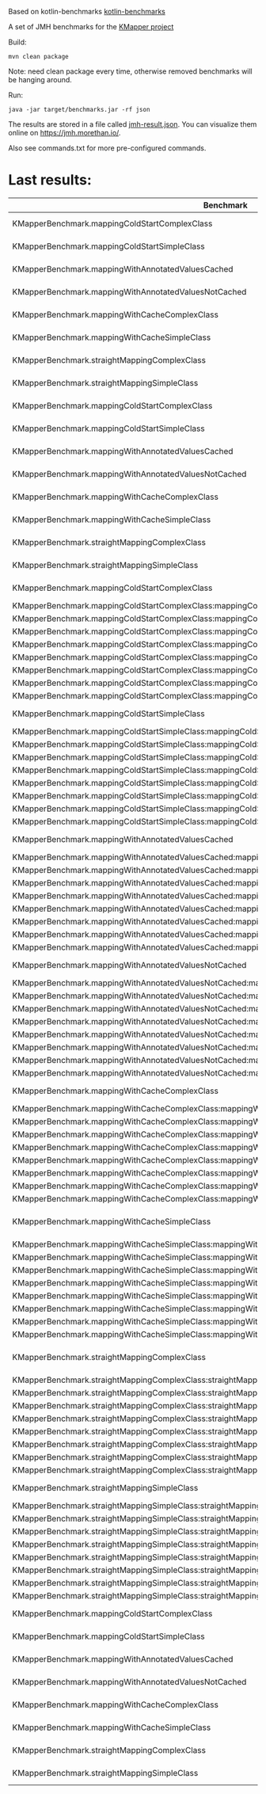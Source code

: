 Based on kotlin-benchmarks [kotlin-benchmarks](https://github.com/JetBrains/kotlin-benchmarks)

A set of JMH benchmarks for the [KMapper project](https://github.com/LucasKonrath/KMapper)

Build:
```
mvn clean package
```

Note: need clean package every time, otherwise removed benchmarks will be hanging around.

Run:
```
java -jar target/benchmarks.jar -rf json
```

The results are stored in a file called [jmh-result.json](https://github.com/LucasKonrath/KMapper-Perfomance-Tests/blob/main/jmh-result.json). You can visualize them online on https://jmh.morethan.io/.

Also see commands.txt for more pre-configured commands.


# Last results:

| Benchmark                                                                                        | Mode   | Cnt     | Score    | Error            | Units  |
|--------------------------------------------------------------------------------------------------|--------|---------|----------|------------------|--------|
| KMapperBenchmark.mappingColdStartComplexClass                                                    | thrpt  | 200     | 0.048    | ±  0.004         | ops/ms |
| KMapperBenchmark.mappingColdStartSimpleClass                                                     | thrpt  | 200     | 2.124    | ±  0.143         | ops/ms |
| KMapperBenchmark.mappingWithAnnotatedValuesCached                                                | thrpt  | 200     | 142.943  | ±  5.677         | ops/ms |
| KMapperBenchmark.mappingWithAnnotatedValuesNotCached                                             | thrpt  | 200     | 2.087    | ±  0.061         | ops/ms |
| KMapperBenchmark.mappingWithCacheComplexClass                                                    | thrpt  | 200     | 3.117    | ±  0.034         | ops/ms |
| KMapperBenchmark.mappingWithCacheSimpleClass                                                     | thrpt  | 200     | 52.588   | ±  1.785         | ops/ms |
| KMapperBenchmark.straightMappingComplexClass                                                     | thrpt  | 200     | 3.125    | ±  0.054         | ops/ms |
| KMapperBenchmark.straightMappingSimpleClass                                                      | thrpt  | 200     | 54.691   | ±  0.562         | ops/ms |
| KMapperBenchmark.mappingColdStartComplexClass                                                    | avgt   | 200     | 20.176   | ±  1.472         | ms/op  |
| KMapperBenchmark.mappingColdStartSimpleClass                                                     | avgt   | 200     | 1.305    | ±  0.370         | ms/op  |
| KMapperBenchmark.mappingWithAnnotatedValuesCached                                                | avgt   | 200     | 0.006    | ±  0.001         | ms/op  |
| KMapperBenchmark.mappingWithAnnotatedValuesNotCached                                             | avgt   | 200     | 1.259    | ±  0.383         | ms/op  |
| KMapperBenchmark.mappingWithCacheComplexClass                                                    | avgt   | 200     | 0.466    | ±  0.118         | ms/op  |
| KMapperBenchmark.mappingWithCacheSimpleClass                                                     | avgt   | 200     | 0.020    | ±  0.001         | ms/op  |
| KMapperBenchmark.straightMappingComplexClass                                                     | avgt   | 200     | 0.376    | ±  0.007         | ms/op  |
| KMapperBenchmark.straightMappingSimpleClass                                                      | avgt   | 200     | 0.022    | ±  0.006         | ms/op  |
| KMapperBenchmark.mappingColdStartComplexClass                                                    | sample | 11315   | 23.401   | ±  3.372         | ms/op  |
| KMapperBenchmark.mappingColdStartComplexClass:mappingColdStartComplexClass·p0.00                 | sample |         | 0.229    |                  | ms/op  |
| KMapperBenchmark.mappingColdStartComplexClass:mappingColdStartComplexClass·p0.50                 | sample |         | 0.257    |                  | ms/op  |
| KMapperBenchmark.mappingColdStartComplexClass:mappingColdStartComplexClass·p0.90                 | sample |         | 0.379    |                  | ms/op  |
| KMapperBenchmark.mappingColdStartComplexClass:mappingColdStartComplexClass·p0.95                 | sample |         | 1.119    |                  | ms/op  |
| KMapperBenchmark.mappingColdStartComplexClass:mappingColdStartComplexClass·p0.99                 | sample |         | 500.695  |                  | ms/op  |
| KMapperBenchmark.mappingColdStartComplexClass:mappingColdStartComplexClass·p0.999                | sample |         | 1102.439 |                  | ms/op  |
| KMapperBenchmark.mappingColdStartComplexClass:mappingColdStartComplexClass·p0.9999               | sample |         | 1138.919 |                  | ms/op  |
| KMapperBenchmark.mappingColdStartComplexClass:mappingColdStartComplexClass·p1.00                 | sample |         | 1140.851 |                  | ms/op  |
| KMapperBenchmark.mappingColdStartSimpleClass                                                     | sample | 408291  | 0.526    | ±  0.040         | ms/op  |
| KMapperBenchmark.mappingColdStartSimpleClass:mappingColdStartSimpleClass·p0.00                   | sample |         | 0.048    |                  | ms/op  |
| KMapperBenchmark.mappingColdStartSimpleClass:mappingColdStartSimpleClass·p0.50                   | sample |         | 0.055    |                  | ms/op  |
| KMapperBenchmark.mappingColdStartSimpleClass:mappingColdStartSimpleClass·p0.90                   | sample |         | 0.064    |                  | ms/op  |
| KMapperBenchmark.mappingColdStartSimpleClass:mappingColdStartSimpleClass·p0.95                   | sample |         | 0.071    |                  | ms/op  |
| KMapperBenchmark.mappingColdStartSimpleClass:mappingColdStartSimpleClass·p0.99                   | sample |         | 0.146    |                  | ms/op  |
| KMapperBenchmark.mappingColdStartSimpleClass:mappingColdStartSimpleClass·p0.999                  | sample |         | 159.121  |                  | ms/op  |
| KMapperBenchmark.mappingColdStartSimpleClass:mappingColdStartSimpleClass·p0.9999                 | sample |         | 190.930  |                  | ms/op  |
| KMapperBenchmark.mappingColdStartSimpleClass:mappingColdStartSimpleClass·p1.00                   | sample |         | 292.553  |                  | ms/op  |
| KMapperBenchmark.mappingWithAnnotatedValuesCached                                                | sample | 3969669 | 0.007    | ±  0.001         | ms/op  |
| KMapperBenchmark.mappingWithAnnotatedValuesCached:mappingWithAnnotatedValuesCached·p0.00         | sample |         | 0.006    |                  | ms/op  |
| KMapperBenchmark.mappingWithAnnotatedValuesCached:mappingWithAnnotatedValuesCached·p0.50         | sample |         | 0.006    |                  | ms/op  |
| KMapperBenchmark.mappingWithAnnotatedValuesCached:mappingWithAnnotatedValuesCached·p0.90         | sample |         | 0.006    |                  | ms/op  |
| KMapperBenchmark.mappingWithAnnotatedValuesCached:mappingWithAnnotatedValuesCached·p0.95         | sample |         | 0.007    |                  | ms/op  |
| KMapperBenchmark.mappingWithAnnotatedValuesCached:mappingWithAnnotatedValuesCached·p0.99         | sample |         | 0.013    |                  | ms/op  |
| KMapperBenchmark.mappingWithAnnotatedValuesCached:mappingWithAnnotatedValuesCached·p0.999        | sample |         | 0.049    |                  | ms/op  |
| KMapperBenchmark.mappingWithAnnotatedValuesCached:mappingWithAnnotatedValuesCached·p0.9999       | sample |         | 0.738    |                  | ms/op  |
| KMapperBenchmark.mappingWithAnnotatedValuesCached:mappingWithAnnotatedValuesCached·p1.00         | sample |         | 13.271   |                  | ms/op  |
| KMapperBenchmark.mappingWithAnnotatedValuesNotCached                                             | sample | 393162  | 0.543    | ±  0.038         | ms/op  |
| KMapperBenchmark.mappingWithAnnotatedValuesNotCached:mappingWithAnnotatedValuesNotCached·p0.00   | sample |         | 0.047    |                  | ms/op  |
| KMapperBenchmark.mappingWithAnnotatedValuesNotCached:mappingWithAnnotatedValuesNotCached·p0.50   | sample |         | 0.055    |                  | ms/op  |
| KMapperBenchmark.mappingWithAnnotatedValuesNotCached:mappingWithAnnotatedValuesNotCached·p0.90   | sample |         | 0.063    |                  | ms/op  |
| KMapperBenchmark.mappingWithAnnotatedValuesNotCached:mappingWithAnnotatedValuesNotCached·p0.95   | sample |         | 0.071    |                  | ms/op  |
| KMapperBenchmark.mappingWithAnnotatedValuesNotCached:mappingWithAnnotatedValuesNotCached·p0.99   | sample |         | 0.161    |                  | ms/op  |
| KMapperBenchmark.mappingWithAnnotatedValuesNotCached:mappingWithAnnotatedValuesNotCached·p0.999  | sample |         | 136.171  |                  | ms/op  |
| KMapperBenchmark.mappingWithAnnotatedValuesNotCached:mappingWithAnnotatedValuesNotCached·p0.9999 | sample |         | 184.218  |                  | ms/op  |
| KMapperBenchmark.mappingWithAnnotatedValuesNotCached:mappingWithAnnotatedValuesNotCached·p1.00   | sample |         | 228.590  |                  | ms/op  |
| KMapperBenchmark.mappingWithCacheComplexClass                                                    | sample | 569119  | 0.375    | ±  0.028         | ms/op  |
| KMapperBenchmark.mappingWithCacheComplexClass:mappingWithCacheComplexClass·p0.00                 | sample |         | 0.078    |                  | ms/op  |
| KMapperBenchmark.mappingWithCacheComplexClass:mappingWithCacheComplexClass·p0.50                 | sample |         | 0.084    |                  | ms/op  |
| KMapperBenchmark.mappingWithCacheComplexClass:mappingWithCacheComplexClass·p0.90                 | sample |         | 0.090    |                  | ms/op  |
| KMapperBenchmark.mappingWithCacheComplexClass:mappingWithCacheComplexClass·p0.95                 | sample |         | 0.097    |                  | ms/op  |
| KMapperBenchmark.mappingWithCacheComplexClass:mappingWithCacheComplexClass·p0.99                 | sample |         | 0.156    | ms/op            |
| KMapperBenchmark.mappingWithCacheComplexClass:mappingWithCacheComplexClass·p0.999                | sample |         | 117.131  | ms/op            |
| KMapperBenchmark.mappingWithCacheComplexClass:mappingWithCacheComplexClass·p0.9999               | sample |         | 208.667  | ms/op            |
| KMapperBenchmark.mappingWithCacheComplexClass:mappingWithCacheComplexClass·p1.00                 | sample |         | 277.873  | ms/op            |
| KMapperBenchmark.mappingWithCacheSimpleClass                                                     | sample | 4552033 | 0.031    | ±  0.004   ms/op |
| KMapperBenchmark.mappingWithCacheSimpleClass:mappingWithCacheSimpleClass·p0.00                   | sample |         | 0.009    | ms/op            |
| KMapperBenchmark.mappingWithCacheSimpleClass:mappingWithCacheSimpleClass·p0.50                   | sample |         | 0.011    | ms/op            |
| KMapperBenchmark.mappingWithCacheSimpleClass:mappingWithCacheSimpleClass·p0.90                   | sample |         | 0.013    | ms/op            |
| KMapperBenchmark.mappingWithCacheSimpleClass:mappingWithCacheSimpleClass·p0.95                   | sample |         | 0.017    | ms/op            |
| KMapperBenchmark.mappingWithCacheSimpleClass:mappingWithCacheSimpleClass·p0.99                   | sample |         | 0.033    | ms/op            |
| KMapperBenchmark.mappingWithCacheSimpleClass:mappingWithCacheSimpleClass·p0.999                  | sample |         | 0.122    | ms/op            |
| KMapperBenchmark.mappingWithCacheSimpleClass:mappingWithCacheSimpleClass·p0.9999                 | sample |         | 42.336   | ms/op            |
| KMapperBenchmark.mappingWithCacheSimpleClass:mappingWithCacheSimpleClass·p1.00                   | sample |         | 1166.017 | ms/op            |
| KMapperBenchmark.straightMappingComplexClass                                                     | sample | 572848  | 0.401    | ±  0.048   ms/op |
| KMapperBenchmark.straightMappingComplexClass:straightMappingComplexClass·p0.00                   | sample |         | 0.004    | ms/op            |
| KMapperBenchmark.straightMappingComplexClass:straightMappingComplexClass·p0.50                   | sample |         | 0.005    | ms/op            |
| KMapperBenchmark.straightMappingComplexClass:straightMappingComplexClass·p0.90                   | sample |         | 0.007    | ms/op            |
| KMapperBenchmark.straightMappingComplexClass:straightMappingComplexClass·p0.95                   | sample |         | 0.011    | ms/op            |
| KMapperBenchmark.straightMappingComplexClass:straightMappingComplexClass·p0.99                   | sample |         | 0.020    | ms/op            |
| KMapperBenchmark.straightMappingComplexClass:straightMappingComplexClass·p0.999                  | sample |         | 170.695  | ms/op            |
| KMapperBenchmark.straightMappingComplexClass:straightMappingComplexClass·p0.9999                 | sample |         | 257.613  | ms/op            |
| KMapperBenchmark.straightMappingComplexClass:straightMappingComplexClass·p1.00                   | sample |         | 2256.536 | ms/op            |
| KMapperBenchmark.straightMappingSimpleClass                                                      | sample | 4284952 | 0.038    | ±  0.005         | ms/op  |
| KMapperBenchmark.straightMappingSimpleClass:straightMappingSimpleClass·p0.00                     | sample |         | 0.003    |                  | ms/op  |
| KMapperBenchmark.straightMappingSimpleClass:straightMappingSimpleClass·p0.50                     | sample |         | 0.003    |                  | ms/op  |
| KMapperBenchmark.straightMappingSimpleClass:straightMappingSimpleClass·p0.90                     | sample |         | 0.008    |                  | ms/op  |
| KMapperBenchmark.straightMappingSimpleClass:straightMappingSimpleClass·p0.95                     | sample |         | 0.010    |                  | ms/op  |
| KMapperBenchmark.straightMappingSimpleClass:straightMappingSimpleClass·p0.99                     | sample |         | 0.013    |                  | ms/op  |
| KMapperBenchmark.straightMappingSimpleClass:straightMappingSimpleClass·p0.999                    | sample |         | 0.055    |                  | ms/op  |
| KMapperBenchmark.straightMappingSimpleClass:straightMappingSimpleClass·p0.9999                   | sample |         | 77.136   |                  | ms/op  |
| KMapperBenchmark.straightMappingSimpleClass:straightMappingSimpleClass·p1.00                     | sample |         | 1415.578 |                  | ms/op  |
| KMapperBenchmark.mappingColdStartComplexClass                                                    | ss     | 10      | 270.743  | ± 13.082         | ms/op  |
| KMapperBenchmark.mappingColdStartSimpleClass                                                     | ss     | 10      | 226.423  | ±  9.110         | ms/op  |
| KMapperBenchmark.mappingWithAnnotatedValuesCached                                                | ss     | 10      | 230.720  | ±  5.846         | ms/op  |
| KMapperBenchmark.mappingWithAnnotatedValuesNotCached                                             | ss     | 10      | 232.039  | ± 12.163         | ms/op  |
| KMapperBenchmark.mappingWithCacheComplexClass                                                    | ss     | 10      | 262.566  | ±  4.194         | ms/op  |
| KMapperBenchmark.mappingWithCacheSimpleClass                                                     | ss     | 10      | 221.819  | ±  2.099         | ms/op  |
| KMapperBenchmark.straightMappingComplexClass                                                     | ss     | 10      | 0.781    | ±  0.066         | ms/op  |
| KMapperBenchmark.straightMappingSimpleClass                                                      | ss     | 10      | 0.824    | ±  0.036         | ms/op  |


